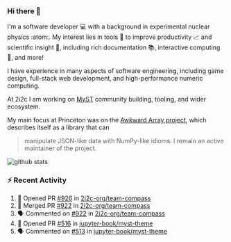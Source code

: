 ### Hi there 👋 

I'm a software developer 💻 with a background in experimental nuclear physics :atom:. My interest lies in tools :wrench: to improve productivity :chart_with_upwards_trend: and scientific insight :telescope:, including rich documentation 📚, interactive computing 🧮, and more! 

I have experience in many aspects of software engineering, including game design, full-stack web development, and high-performance numeric computing. 

At 2i2c I am working on [MyST](https://github.com/jupyter-book/mystmd) community building, tooling, and wider ecosystem. 

My main focus at Princeton was on the [Awkward Array project](awkward-array.org/), which describes itself as a library that can 
> manipulate JSON-like data with NumPy-like idioms. I remain an active maintainer of the project. 

![github stats](https://github-readme-stats.vercel.app/api?username=agoose77&show_icons=true&hide_rank=true&hide_title=true&bg_color=30,e76445,904e95&text_color=efe3ec&icon_color=efe3ec)
<!--
**agoose77/agoose77** is a ✨ _special_ ✨ repository because its `README.md` (this file) appears on your GitHub profile.

Here are some ideas to get you started:

- 🔭 I’m currently working on ...
- 🌱 I’m currently learning ...
- 👯 I’m looking to collaborate on ...
- 🤔 I’m looking for help with ...
- 💬 Ask me about ...
- 📫 How to reach me: ...
- 😄 Pronouns: ...
- ⚡ Fun fact: ...
-->

### :zap: Recent Activity

<!--START_SECTION:activity-->
1. 💪 Opened PR [#926](https://github.com/2i2c-org/team-compass/pull/926) in [2i2c-org/team-compass](https://github.com/2i2c-org/team-compass)
2. 🎉 Merged PR [#922](https://github.com/2i2c-org/team-compass/pull/922) in [2i2c-org/team-compass](https://github.com/2i2c-org/team-compass)
3. 🗣 Commented on [#922](https://github.com/2i2c-org/team-compass/pull/922#issuecomment-2577550912) in [2i2c-org/team-compass](https://github.com/2i2c-org/team-compass)
4. 💪 Opened PR [#516](https://github.com/jupyter-book/myst-theme/pull/516) in [jupyter-book/myst-theme](https://github.com/jupyter-book/myst-theme)
5. 🗣 Commented on [#513](https://github.com/jupyter-book/myst-theme/issues/513#issuecomment-2577207246) in [jupyter-book/myst-theme](https://github.com/jupyter-book/myst-theme)
<!--END_SECTION:activity-->
